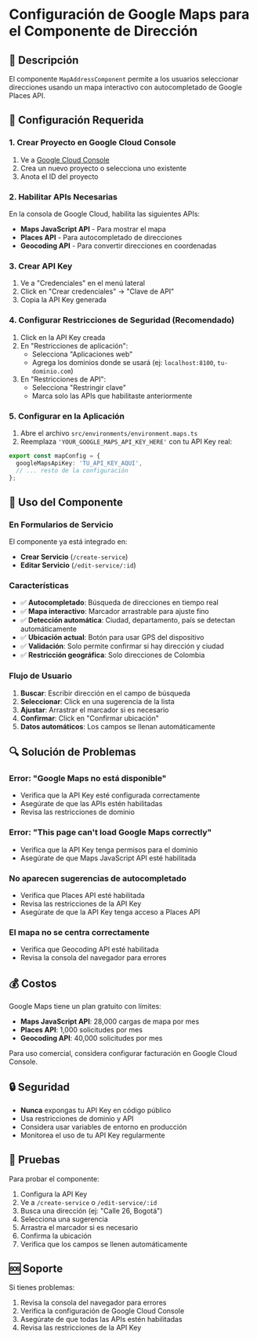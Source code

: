 # Configuración de Google Maps para el Componente de Dirección

## 📍 Descripción

El componente `MapAddressComponent` permite a los usuarios seleccionar direcciones usando un mapa interactivo con autocompletado de Google Places API.

## 🔧 Configuración Requerida

### 1. Crear Proyecto en Google Cloud Console

1. Ve a [Google Cloud Console](https://console.cloud.google.com/)
2. Crea un nuevo proyecto o selecciona uno existente
3. Anota el ID del proyecto

### 2. Habilitar APIs Necesarias

En la consola de Google Cloud, habilita las siguientes APIs:

- **Maps JavaScript API** - Para mostrar el mapa
- **Places API** - Para autocompletado de direcciones
- **Geocoding API** - Para convertir direcciones en coordenadas

### 3. Crear API Key

1. Ve a "Credenciales" en el menú lateral
2. Click en "Crear credenciales" → "Clave de API"
3. Copia la API Key generada

### 4. Configurar Restricciones de Seguridad (Recomendado)

1. Click en la API Key creada
2. En "Restricciones de aplicación":
   - Selecciona "Aplicaciones web"
   - Agrega los dominios donde se usará (ej: `localhost:8100`, `tu-dominio.com`)
3. En "Restricciones de API":
   - Selecciona "Restringir clave"
   - Marca solo las APIs que habilitaste anteriormente

### 5. Configurar en la Aplicación

1. Abre el archivo `src/environments/environment.maps.ts`
2. Reemplaza `'YOUR_GOOGLE_MAPS_API_KEY_HERE'` con tu API Key real:

```typescript
export const mapConfig = {
  googleMapsApiKey: 'TU_API_KEY_AQUI',
  // ... resto de la configuración
};
```

## 🚀 Uso del Componente

### En Formularios de Servicio

El componente ya está integrado en:
- **Crear Servicio** (`/create-service`)
- **Editar Servicio** (`/edit-service/:id`)

### Características

- ✅ **Autocompletado**: Búsqueda de direcciones en tiempo real
- ✅ **Mapa interactivo**: Marcador arrastrable para ajuste fino
- ✅ **Detección automática**: Ciudad, departamento, país se detectan automáticamente
- ✅ **Ubicación actual**: Botón para usar GPS del dispositivo
- ✅ **Validación**: Solo permite confirmar si hay dirección y ciudad
- ✅ **Restricción geográfica**: Solo direcciones de Colombia

### Flujo de Usuario

1. **Buscar**: Escribir dirección en el campo de búsqueda
2. **Seleccionar**: Click en una sugerencia de la lista
3. **Ajustar**: Arrastrar el marcador si es necesario
4. **Confirmar**: Click en "Confirmar ubicación"
5. **Datos automáticos**: Los campos se llenan automáticamente

## 🔍 Solución de Problemas

### Error: "Google Maps no está disponible"
- Verifica que la API Key esté configurada correctamente
- Asegúrate de que las APIs estén habilitadas
- Revisa las restricciones de dominio

### Error: "This page can't load Google Maps correctly"
- Verifica que la API Key tenga permisos para el dominio
- Asegúrate de que Maps JavaScript API esté habilitada

### No aparecen sugerencias de autocompletado
- Verifica que Places API esté habilitada
- Revisa las restricciones de la API Key
- Asegúrate de que la API Key tenga acceso a Places API

### El mapa no se centra correctamente
- Verifica que Geocoding API esté habilitada
- Revisa la consola del navegador para errores

## 💰 Costos

Google Maps tiene un plan gratuito con límites:
- **Maps JavaScript API**: 28,000 cargas de mapa por mes
- **Places API**: 1,000 solicitudes por mes
- **Geocoding API**: 40,000 solicitudes por mes

Para uso comercial, considera configurar facturación en Google Cloud Console.

## 🔒 Seguridad

- **Nunca** expongas tu API Key en código público
- Usa restricciones de dominio y API
- Considera usar variables de entorno en producción
- Monitorea el uso de tu API Key regularmente

## 📱 Pruebas

Para probar el componente:

1. Configura la API Key
2. Ve a `/create-service` o `/edit-service/:id`
3. Busca una dirección (ej: "Calle 26, Bogotá")
4. Selecciona una sugerencia
5. Arrastra el marcador si es necesario
6. Confirma la ubicación
7. Verifica que los campos se llenen automáticamente

## 🆘 Soporte

Si tienes problemas:
1. Revisa la consola del navegador para errores
2. Verifica la configuración de Google Cloud Console
3. Asegúrate de que todas las APIs estén habilitadas
4. Revisa las restricciones de la API Key

